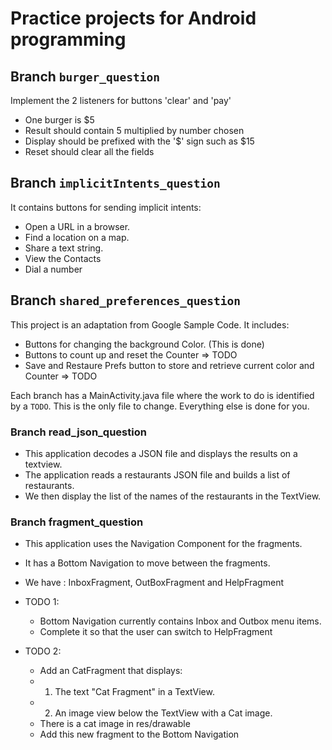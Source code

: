 # Practice projects for Android programming

## Branch `burger_question`
Implement the 2 listeners for buttons 'clear' and 'pay'
 - One burger is $5
 - Result should contain 5 multiplied by number chosen
 - Display should be prefixed with the '$' sign such as $15
 - Reset should clear all the fields

## Branch `implicitIntents_question`
It contains buttons for sending implicit intents:
- Open a URL in a browser.
- Find a location on a map.
- Share a text string.
- View the Contacts
- Dial a number

## Branch `shared_preferences_question`
This project is an adaptation from Google Sample Code. It includes:
- Buttons for changing the background Color. (This is done)
- Buttons to count up and reset the Counter => TODO
- Save and Restaure Prefs button to store and retrieve current color and Counter => TODO

Each branch has a MainActivity.java file where the work to do is identified by a `TODO`. 
This is the only file to change. Everything else is done for you.


### Branch read_json_question
- This application decodes a JSON file and displays the results on a textview.
- The application reads a restaurants JSON file and builds a list of restaurants.
- We then display the list of the names of the restaurants  in the TextView.

### Branch fragment_question
- This application uses the Navigation Component for the  fragments.
- It has a Bottom Navigation to move between the fragments.
- We have : InboxFragment, OutBoxFragment and HelpFragment

- TODO 1:
    - Bottom Navigation currently contains Inbox and Outbox menu items.
    - Complete it so that the user can switch to HelpFragment

- TODO 2:
    - Add an CatFragment that displays:
    - 1. The text "Cat Fragment" in a TextView.
    - 2. An image view below the TextView with a Cat image.
    - There is a cat image in res/drawable
    - Add this new fragment to the Bottom Navigation
